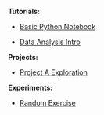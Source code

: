 **Tutorials:**

- [Basic Python Notebook](https://colab.research.google.com/...link...)  

- [Data Analysis Intro](https://colab.research.google.com/...link...)

  

**Projects:**

- [Project A Exploration](https://colab.research.google.com/...link...)

  

**Experiments:**

- [Random Exercise](https://colab.research.google.com/...link...)